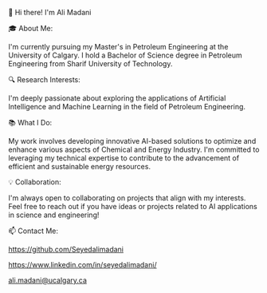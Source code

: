 👋 Hi there! I'm Ali Madani

🎓 About Me:

I'm currently pursuing my Master's in Petroleum Engineering at the University of Calgary.
I hold a Bachelor of Science degree in Petroleum Engineering from Sharif University of Technology.

🔍 Research Interests:

I'm deeply passionate about exploring the applications of Artificial Intelligence and Machine Learning in the field of Petroleum Engineering.

📚 What I Do:

My work involves developing innovative AI-based solutions to optimize and enhance various aspects of Chemical and Energy Industry.
I'm committed to leveraging my technical expertise to contribute to the advancement of efficient and sustainable energy resources.

💡 Collaboration:

I'm always open to collaborating on projects that align with my interests.
Feel free to reach out if you have ideas or projects related to AI applications in science and engineering!


📫 Contact Me:

https://github.com/Seyedalimadani

https://www.linkedin.com/in/seyedalimadani/

ali.madani@ucalgary.ca
